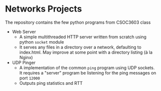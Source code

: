 # Networks Projects

The repository contains the few python programs from CSOC3603 class

- Web Server
  - A simple multithreaded HTTP server written from scratch using python `socket` module
  - It serves any files in a directory over a network, defaulting to index.html. May improve at some point with a directory listing (à la Nginx)
- UDP Pinger
  - A implementation of the common `ping` program using UDP sockets. It requires a "server" program be listening for the ping messages on port `12000`
  - Outputs ping statistics and RTT